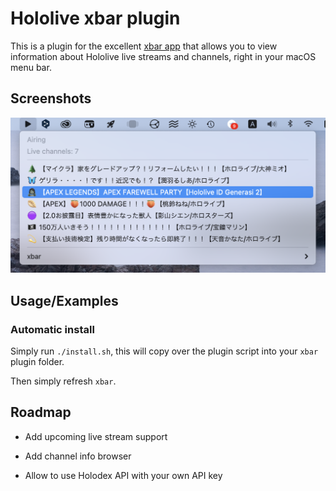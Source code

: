# Hololive xbar plugin

This is a plugin for the excellent [xbar app](https://xbarapp.com) that allows you to view information about Hololive live streams and channels, right in your macOS menu bar.

## Screenshots

![Plugin Screenshot](hololive-xbar-plugin.png)

## Usage/Examples

### Automatic install

Simply run `./install.sh`, this will copy over the plugin script into your `xbar` plugin folder.

Then simply refresh `xbar`.

## Roadmap

- Add upcoming live stream support

- Add channel info browser

- Allow to use Holodex API with your own API key

